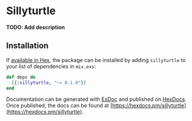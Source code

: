 # Sillyturtle

**TODO: Add description**

## Installation

If [available in Hex](https://hex.pm/docs/publish), the package can be installed
by adding `sillyturtle` to your list of dependencies in `mix.exs`:

```elixir
def deps do
  [{:sillyturtle, "~> 0.1.0"}]
end
```

Documentation can be generated with [ExDoc](https://github.com/elixir-lang/ex_doc)
and published on [HexDocs](https://hexdocs.pm). Once published, the docs can
be found at [https://hexdocs.pm/sillyturtle](https://hexdocs.pm/sillyturtle).

